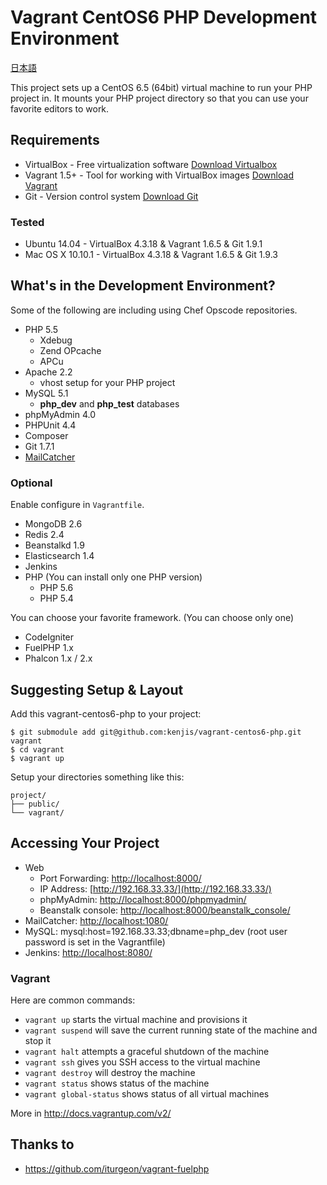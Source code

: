 # Vagrant CentOS6 PHP Development Environment

[日本語](README.ja.md)

This project sets up a CentOS 6.5 (64bit) virtual machine to run your PHP project in.  It mounts your PHP project directory so that you can use your favorite editors to work.

## Requirements

* VirtualBox - Free virtualization software [Download Virtualbox](https://www.virtualbox.org/wiki/Downloads)
* Vagrant 1.5+ - Tool for working with VirtualBox images [Download Vagrant](http://downloads.vagrantup.com/)
* Git - Version control system [Download Git](http://git-scm.com/downloads)

### Tested

* Ubuntu 14.04     - VirtualBox 4.3.18 & Vagrant 1.6.5 & Git 1.9.1
* Mac OS X 10.10.1 - VirtualBox 4.3.18 & Vagrant 1.6.5 & Git 1.9.3

## What's in the Development Environment?

Some of the following are including using Chef Opscode repositories.

* PHP 5.5
  * Xdebug
  * Zend OPcache
  * APCu
* Apache 2.2
  * vhost setup for your PHP project
* MySQL 5.1
  * **php_dev** and **php_test** databases
* phpMyAdmin 4.0
* PHPUnit 4.4
* Composer
* Git 1.7.1
* [MailCatcher](http://mailcatcher.me/)

### Optional

Enable configure in `Vagrantfile`.

* MongoDB 2.6
* Redis 2.4
* Beanstalkd 1.9
* Elasticsearch 1.4
* Jenkins
* PHP (You can install only one PHP version)
  * PHP 5.6
  * PHP 5.4

You can choose your favorite framework. (You can choose only one)

* CodeIgniter
* FuelPHP 1.x
* Phalcon 1.x / 2.x

## Suggesting Setup & Layout

Add this vagrant-centos6-php to your project:

	$ git submodule add git@github.com:kenjis/vagrant-centos6-php.git vagrant
	$ cd vagrant
	$ vagrant up

Setup your directories something like this:

	project/
	├── public/
	└── vagrant/

## Accessing Your Project

* Web
  * Port Forwarding: [http://localhost:8000/](http://localhost:8000/)
  * IP Address: [http://192.168.33.33/](http://192.168.33.33/)
  * phpMyAdmin: [http://localhost:8000/phpmyadmin/](http://localhost:8000/phpmyadmin/)
  * Beanstalk console: [http://localhost:8000/beanstalk_console/](http://localhost:8000/beanstalk_console/)
* MailCatcher: [http://localhost:1080/](http://localhost:1080/)
* MySQL: mysql:host=192.168.33.33;dbname=php_dev (root user password is set in the Vagrantfile)
* Jenkins: [http://localhost:8080/](http://localhost:8080/)

### Vagrant

Here are common commands:

* `vagrant up` starts the virtual machine and provisions it
* `vagrant suspend` will save the current running state of the machine and stop it
* `vagrant halt` attempts a graceful shutdown of the machine
* `vagrant ssh` gives you SSH access to the virtual machine
* `vagrant destroy` will destroy the machine
* `vagrant status` shows status of the machine
* `vagrant global-status` shows status of all virtual machines

More in http://docs.vagrantup.com/v2/

## Thanks to

* https://github.com/iturgeon/vagrant-fuelphp
